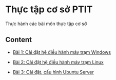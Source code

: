 # Thực tập cơ sở PTIT

Thực hành các bài môn thực tập cơ sở 

## Content

- [Bài 1: Cài đặt hệ điều hành máy trạm Windows](https://github.com/DucThinh47/Thuc-Tap-Co-So/blob/main/Cai_dat_HDH_may_tram_Windows.md)

- [Bài 2: Cài đặt hệ điều hành máy trạm Linux](https://github.com/DucThinh47/Thuc-Tap-Co-So/blob/main/Cai_dat_HDH_may_tram_Linux.md)
- [Bài 3: Cài đặt, cấu hình Ubuntu Server](https://github.com/DucThinh47/Thuc-Tap-Co-So/blob/main/Cai_dat_cau_hinh_Ubuntu_Server.md)



